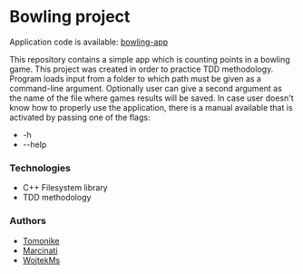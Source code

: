 # Bowling project
Application code is available: [bowling-app](https://github.com/WojtekMs/testing/tree/bowling_project/bowling)

This repository contains a simple app which is counting points in a bowling game. This project was created in order to practice TDD methodology. 
Program loads input from a folder to which path must be given as a command-line argument. 
Optionally user can give a second argument as the name of the file where games results will be saved.
In case user doesn't know how to properly use the application, there is a manual available that is activated by passing one of the flags:
* -h
* --help

### Technologies
* C++ Filesystem library
* TDD methodology

### Authors
* [Tomonike](https://github.com/Tomonike/)
* [Marcinati](https://github.com/Marcinati)
* [WojtekMs](https://github.com/WojtekMs/)
